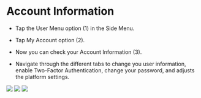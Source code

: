 # Account Information

- Tap the User Menu option (1) in the Side Menu.

- Tap My Account option (2).

- Now you can check your Account Information (3).

- Navigate through the different tabs to change you user information, enable Two-Factor Authentication, change your password, and adjusts the platform settings.

![](https://user-images.githubusercontent.com/105650529/170081276-ab74e0a4-98f7-4084-8b87-7e9748e25153.jpg)
![](https://user-images.githubusercontent.com/105650529/170081292-9309d1fc-bf70-49ec-adb5-ffc5c9cb0307.jpg)
![](https://user-images.githubusercontent.com/105650529/170081327-9da9f187-e2b4-414d-b2d3-4ea4995a7cb9.jpg)
